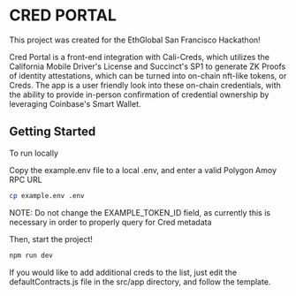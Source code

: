 # CRED PORTAL

This project was created for the EthGlobal San Francisco Hackathon!

Cred Portal is a front-end integration with Cali-Creds, which utilizes the California Mobile Driver's License and Succinct's SP1 to generate ZK Proofs of identity attestations, which can be turned into on-chain nft-like tokens, or Creds. The app is a user friendly look into these on-chain credentials, with the ability to provide in-person confirmation of credential ownership by leveraging Coinbase's Smart Wallet.


## Getting Started

To run locally

Copy the example.env file to a local .env, and enter a valid Polygon Amoy RPC URL

```bash
cp example.env .env
```

NOTE: Do not change the EXAMPLE_TOKEN_ID field, as currently this is necessary in order to properly query for Cred metadata


Then, start the project!

```bash
npm run dev
```

If you would like to add additional creds to the list, just edit the defaultContracts.js file in the src/app directory, and follow the template.
